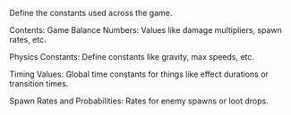 Define the constants used across the game.

Contents:
Game Balance Numbers: Values like damage multipliers, spawn rates, etc.

Physics Constants: Define constants like gravity, max speeds, etc.

Timing Values: Global time constants for things like effect durations or transition times.

Spawn Rates and Probabilities: Rates for enemy spawns or loot drops.
